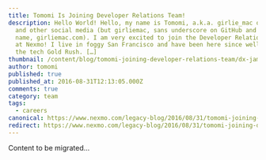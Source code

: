 ```yaml
---
title: Tomomi Is Joining Developer Relations Team!
description: Hello World! Hello, my name is Tomomi, a.k.a. girlie_mac on Twitter
  and other social media (but girliemac, sans underscore on GitHub and my domain
  name, girliemac.com). I am very excited to join the Developer Relations team
  at Nexmo! I live in foggy San Francisco and have been here since well before
  the tech Gold Rush. […]
thumbnail: /content/blog/tomomi-joining-developer-relations-team/dx-jamie-comic.jpg
author: tomomi
published: true
published_at: 2016-08-31T12:13:05.000Z
comments: true
category: team
tags:
  - careers
canonical: https://www.nexmo.com/legacy-blog/2016/08/31/tomomi-joining-developer-relations-team
redirect: https://www.nexmo.com/legacy-blog/2016/08/31/tomomi-joining-developer-relations-team
---
```


Content to be migrated...
